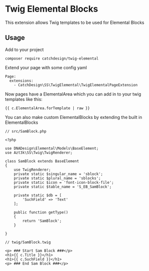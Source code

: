 # Twig Elemental Blocks

This extension allows Twig templates to be used for Elemental Blocks

## Usage

Add to your project

```
composer require catchdesign/twig-elemental
```

Extend your page with some config yaml

```
Page:
  extensions:
    - CatchDesign\SS\TwigElemental\TwigElementalPageExtension
```

Now pages have a ElementalArea which you can add in to your twig templates
like this:


```
{{ c.ElementalArea.forTemplate | raw }}
```


You can also make custom ElementalBlocks by extending the built in
ElementalBlocks

```
// src/SamBlock.php

<?php

use DNADesign\Elemental\Models\BaseElement;
use Azt3k\SS\Twig\TwigRenderer;

class SamBlock extends BaseElement
{
    use TwigRenderer;
    private static $singular_name = 'sblock';
    private static $plural_name = 'sblocks';
    private static $icon = 'font-icon-block-file';
    private static $table_name = 'S_EB_SamBlock';

    private static $db = [
        'SuchField' => 'Text'
    ];

    public function getType()
    {
        return 'SamBlock';
    }

}
```

```
// twig/SamBlock.twig

<p> ### Start Sam Block ###</p>
<h1>{{ c.Title }}</h1>
<h1>{{ c.SuchField }}</h1>
<p> ### End Sam Block ###</p>
```
